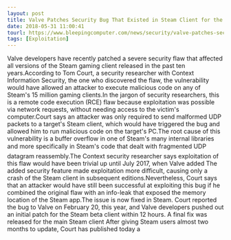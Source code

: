 ```yaml
---
layout: post
title: Valve Patches Security Bug That Existed in Steam Client for the Past Ten Years
date: 2018-05-31 11:00:41
tourl: https://www.bleepingcomputer.com/news/security/valve-patches-security-bug-that-existed-in-steam-client-for-the-past-ten-years/
tags: [Exploitation]
---
```

Valve developers have recently patched a severe security flaw that affected all versions of the Steam gaming client released in the past ten years.According to Tom Court, a security researcher with Context Information Security, the one who discovered the flaw, the vulnerability would have allowed an attacker to execute malicious code on any of Steam's 15 million gaming clients.In the jargon of security researchers, this is a remote code execution (RCE) flaw because exploitation was possible via network requests, without needing access to the victim's computer.Court says an attacker was only required to send malformed UDP packets to a target's Steam client, which would have triggered the bug and allowed him to run malicious code on the target's PC.The root cause of this vulnerability is a buffer overflow in one of Steam's many internal libraries and more specifically in Steam's code that dealt with fragmented UDP datagram reassembly.The Context security researcher says exploitation of this flaw would have been trivial up until July 2017, when Valve added The added security feature made exploitation more difficult, causing only a crash of the Steam client in subsequent editions.Nevertheless, Court says that an attacker would have still been successful at exploiting this bug if he combined the original flaw with an info-leak that exposed the memory location of the Steam app.The issue is now fixed in Steam. Court reported the bug to Valve on February 20, this year, and Valve developers pushed out an initial patch for the Steam beta client within 12 hours. A final fix was released for the main Steam client After giving Steam users almost two months to update, Court has published today a 